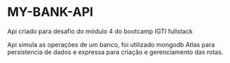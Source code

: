 # MY-BANK-API
Api criado para desafio do módulo 4 do bootcamp IGTI fullstack


Api simula as operações de um banco, foi utilizado mongodb Atlas para persistencia de dados e expressa para criação e gerenciamento das rotas.
